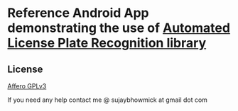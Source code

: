 # Reference Android App demonstrating the use of [Automated License Plate Recognition library](http://www.openalpr.com/)

License
--------
[Affero GPLv3](http://www.gnu.org/licenses/agpl-3.0.html)

If you need any help contact me @ sujaybhowmick at gmail dot com